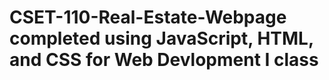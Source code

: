 # CSET-110-Real-Estate-Webpage completed using JavaScript, HTML, and CSS for Web Devlopment I class
